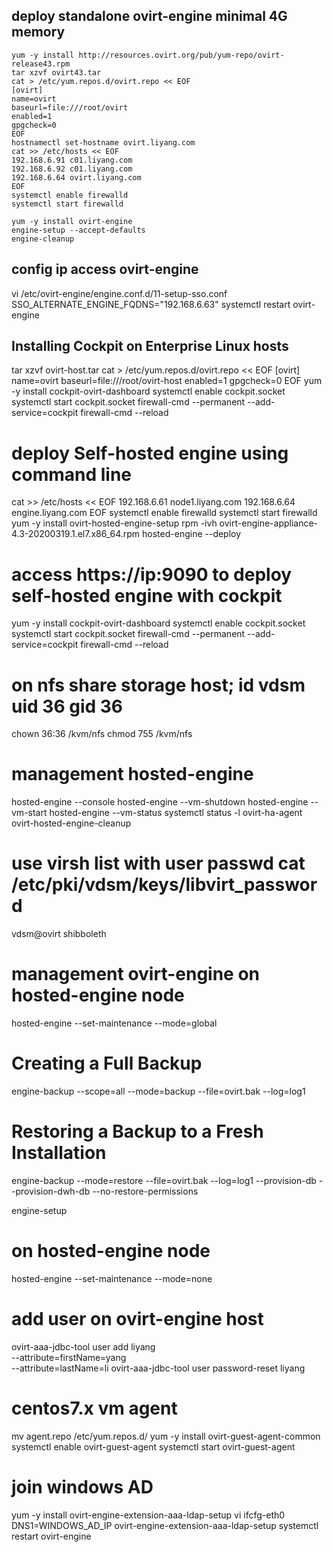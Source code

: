 ## deploy standalone ovirt-engine minimal 4G memory
```
yum -y install http://resources.ovirt.org/pub/yum-repo/ovirt-release43.rpm
tar xzvf ovirt43.tar
cat > /etc/yum.repos.d/ovirt.repo << EOF
[ovirt]
name=ovirt
baseurl=file:///root/ovirt
enabled=1
gpgcheck=0
EOF
hostnamectl set-hostname ovirt.liyang.com
cat >> /etc/hosts << EOF
192.168.6.91 c01.liyang.com
192.168.6.92 c01.liyang.com
192.168.6.64 ovirt.liyang.com
EOF
systemctl enable firewalld
systemctl start firewalld

yum -y install ovirt-engine
engine-setup --accept-defaults
engine-cleanup
```
## config ip access ovirt-engine
vi /etc/ovirt-engine/engine.conf.d/11-setup-sso.conf
SSO_ALTERNATE_ENGINE_FQDNS="192.168.6.63"
systemctl restart ovirt-engine

## Installing Cockpit on Enterprise Linux hosts
tar xzvf ovirt-host.tar
cat > /etc/yum.repos.d/ovirt.repo << EOF
[ovirt]
name=ovirt
baseurl=file:///root/ovirt-host
enabled=1
gpgcheck=0
EOF
yum -y install cockpit-ovirt-dashboard
systemctl enable cockpit.socket
systemctl start cockpit.socket
firewall-cmd --permanent --add-service=cockpit
firewall-cmd --reload

# deploy Self-hosted engine using command line
cat >> /etc/hosts << EOF
192.168.6.61 node1.liyang.com
192.168.6.64 engine.liyang.com
EOF
systemctl enable firewalld
systemctl start firewalld
yum -y install ovirt-hosted-engine-setup
rpm -ivh ovirt-engine-appliance-4.3-20200319.1.el7.x86_64.rpm 
hosted-engine --deploy

# access https://ip:9090 to deploy self-hosted engine with cockpit
yum -y install cockpit-ovirt-dashboard
systemctl enable cockpit.socket
systemctl start cockpit.socket
firewall-cmd --permanent --add-service=cockpit
firewall-cmd --reload

# on nfs share storage host; id vdsm uid 36 gid 36
chown 36:36 /kvm/nfs
chmod 755 /kvm/nfs

# management hosted-engine
hosted-engine --console
hosted-engine --vm-shutdown
hosted-engine --vm-start
hosted-engine --vm-status
systemctl status -l ovirt-ha-agent
ovirt-hosted-engine-cleanup

# use virsh list with user passwd cat /etc/pki/vdsm/keys/libvirt_password
vdsm@ovirt
shibboleth

# management ovirt-engine on hosted-engine node
hosted-engine --set-maintenance --mode=global

# Creating a Full Backup
engine-backup --scope=all --mode=backup --file=ovirt.bak --log=log1

# Restoring a Backup to a Fresh Installation
engine-backup --mode=restore --file=ovirt.bak --log=log1 --provision-db --provision-dwh-db --no-restore-permissions

engine-setup

# on hosted-engine node
hosted-engine --set-maintenance --mode=none

# add user on ovirt-engine host
ovirt-aaa-jdbc-tool user add liyang \
--attribute=firstName=yang \
--attribute=lastName=li
ovirt-aaa-jdbc-tool user password-reset liyang

# centos7.x vm agent
mv agent.repo /etc/yum.repos.d/
yum -y install ovirt-guest-agent-common
systemctl enable ovirt-guest-agent
systemctl start ovirt-guest-agent

# join windows AD
yum -y install ovirt-engine-extension-aaa-ldap-setup
vi ifcfg-eth0
DNS1=WINDOWS_AD_IP
ovirt-engine-extension-aaa-ldap-setup
systemctl restart ovirt-engine

